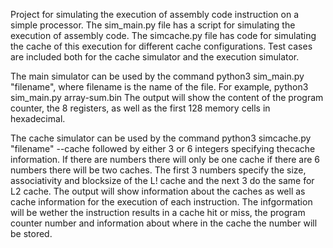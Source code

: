 Project for simulating the execution of assembly code instruction on a simple processor. The sim_main.py file has a script for simulating the execution of assembly code. The simcache.py file has code for simulating the cache of this execution for different cache configurations. Test cases are included both for the cache simulator and the execution simulator. 

The main simulator can be used by the command python3 sim_main.py "filename", where filename is the name of the file. For example, python3 sim_main.py array-sum.bin
The output will show the content of the program counter, the 8 registers, as well as the first 128 memory cells in hexadecimal.

The cache simulator can be used by the command python3 simcache.py "filename" --cache followed by either 3 or 6 integers specifying thecache information. If there are  numbers there will only be one cache if there are 6 numbers there will be two caches. The first 3 numbers specify the size, associativity and blocksize of the L! cache and the next 3 do the same for L2 cache. 
The output will show information about the caches as well as cache information for the execution of each instruction. The infgormation will be wether the instruction results in a cache hit or miss, the program counter number and information about where in the cache the number will be stored. 
